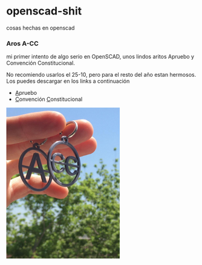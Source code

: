 # openscad-shit
cosas hechas en openscad


### Aros A-CC

mi primer intento de algo serio en OpenSCAD, unos lindos aritos Apruebo y Convención Constitucional.

No recomiendo usarlos el 25-10, pero para el resto del año estan hermosos.
Los puedes descargar en los links a continuación
* [A](https://github.com/growolff/openscad-shit/raw/main/earrings/stl/a.stl)pruebo
* [C](https://github.com/growolff/openscad-shit/raw/main/earrings/stl/cc.stl)onvención [C](https://github.com/growolff/openscad-shit/raw/main/earrings/stl/cc.stl)onstitucional

<img src="/earrings/img/a-cc.jpg" alt="marca APRUEBO CC"
	title="A CC" width="300" />


